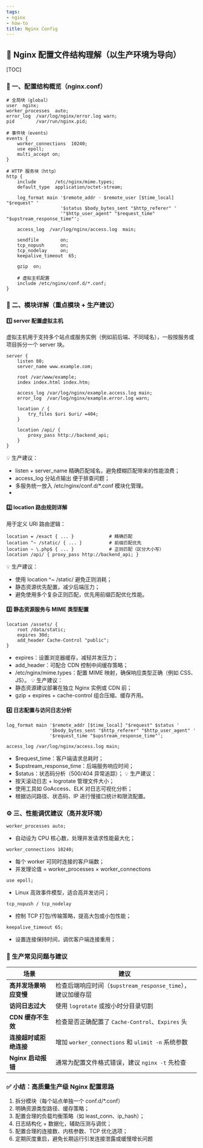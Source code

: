 ```yaml
---
tags:
- nginx
- how-to
title: Nginx Config
---
```


## 🧩 Nginx 配置文件结构理解（以生产环境为导向）

[TOC]

### 📁 一、配置结构概览（nginx.conf）
```nginx
# 全局块（global）
user  nginx;
worker_processes  auto;
error_log  /var/log/nginx/error.log warn;
pid        /var/run/nginx.pid;

# 事件块（events）
events {
    worker_connections  10240;
    use epoll;
    multi_accept on;
}

# HTTP 服务块（http）
http {
    include       /etc/nginx/mime.types;
    default_type  application/octet-stream;

    log_format main '$remote_addr - $remote_user [$time_local] "$request" '
                    '$status $body_bytes_sent "$http_referer" '
                    '"$http_user_agent" "$request_time" "$upstream_response_time"';

    access_log  /var/log/nginx/access.log  main;

    sendfile        on;
    tcp_nopush      on;
    tcp_nodelay     on;
    keepalive_timeout  65;

    gzip  on;

    # 虚拟主机配置
    include /etc/nginx/conf.d/*.conf;
}

```

### 📘 二、模块详解（重点模块 + 生产建议）
#### 1️⃣ server 配置虚拟主机
虚拟主机用于支持多个站点或服务实例（例如前后端、不同域名），一般按服务或项目拆分一个 server 块。
```nginx
server {
    listen 80;
    server_name www.example.com;

    root /var/www/example;
    index index.html index.htm;

    access_log /var/log/nginx/example.access.log main;
    error_log  /var/log/nginx/example.error.log warn;

    location / {
        try_files $uri $uri/ =404;
    }

    location /api/ {
        proxy_pass http://backend_api;
    }
}
```
💡 生产建议：
- listen + server_name 精确匹配域名，避免模糊匹配带来的性能浪费；
- access_log 分站点输出 便于排查问题；
- 多服务统一放入 /etc/nginx/conf.d/*.conf 模块化管理。
- 
#### 2️⃣ location 路由规则详解
用于定义 URI 路由逻辑：
```nginx
location = /exact { ... }             # 精确匹配
location ^~ /static/ { ... }          # 前缀匹配优先
location ~ \.php$ { ... }             # 正则匹配（区分大小写）
location /api/ { proxy_pass http://backend_api; }
```
💡 生产建议：
- 使用 location ^~ /static/ 避免正则消耗；
- 静态资源优先配置，减少后端压力；
- 避免使用多个复杂正则匹配，优先用前缀匹配优化性能。

#### 3️⃣ 静态资源服务与 MIME 类型配置
```nginx
location /assets/ {
    root /data/static;
    expires 30d;
    add_header Cache-Control "public";
}
```
- expires：设置浏览器缓存，减轻并发压力；
- add_header：可配合 CDN 控制中间缓存策略；
- /etc/nginx/mime.types：配置 MIME 映射，确保响应类型正确（例如 CSS、JS）。
💡 生产建议：
- 静态资源建议部署在独立 Nginx 实例或 CDN 前；
- gzip + expires + cache-control 组合压缩、缓存齐用。

#### 4️⃣ 日志配置与访问日志分析
```nginx
log_format main '$remote_addr [$time_local] "$request" $status '
                '$body_bytes_sent "$http_referer" "$http_user_agent" '
                '$request_time "$upstream_response_time"';

access_log /var/log/nginx/access.log main;
```
- $request_time：客户端请求总耗时；
- $upstream_response_time：后端服务响应时间；
- $status：状态码分析（500/404 异常追踪）；
💡 生产建议：
- 按天滚动日志 + logrotate 管理文件大小；
- 使用工具如 GoAccess、ELK 对日志可视化分析；
- 根据访问路径、状态码、IP 进行慢接口统计和限流配置。

### ⚙️ 三、性能调优建议（高并发环境）
```
worker_processes auto;
```
- 自动设为 CPU 核心数，处理并发请求性能最大化；
```
worker_connections 10240;
```
- 每个 worker 可同时连接的客户端数；
- 并发理论值 = worker_processes × worker_connections
```
use epoll;
```
- Linux 高效事件模型，适合高并发访问；
```
tcp_nopush / tcp_nodelay
```
- 控制 TCP 打包/传输策略，提高大包或小包性能；
```
keepalive_timeout 65;
```
- 设置连接保持时间，调优客户端连接重用；
  
### 🧯 生产常见问题与建议
| 场景             | 建议                                         |
| -------------- | ------------------------------------------ |
| **高并发场景响应变慢**  | 检查后端响应时间（`$upstream_response_time`），建议加缓存层 |
| **访问日志过大**     | 使用 `logrotate` 或按小时分目录切割                   |
| **CDN 缓存不生效**  | 检查是否正确配置了 `Cache-Control`、`Expires` 头      |
| **连接超时或拒绝连接**  | 增加 `worker_connections` 和 `ulimit -n` 系统参数 |
| **Nginx 启动报错** | 通常为配置文件格式错误，建议 `nginx -t` 先检查              |

### ✅ 小结：高质量生产级 Nginx 配置思路
1. 拆分模块（每个站点单独一个 conf.d/*.conf）
2. 明确资源类型路径、缓存策略；
3. 配置合理的负载均衡策略（如 least_conn、ip_hash）；
4. 日志结构化 + 数据化，辅助压测与调优；
5. 配置合理的连接数、内核参数、TCP 优化选项；
6. 定期灰度重启，避免长期运行引发连接泄露或缓慢增长问题

